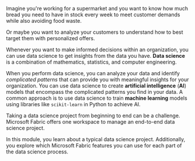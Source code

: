 Imagine you're working for a supermarket and you want to know how much bread you need to have in stock every week to meet customer demands while also avoiding food waste.

Or maybe you want to analyze your customers to understand how to best target them with personalized offers.

Whenever you want to make informed decisions within an organization, you can use data science to get insights from the data you have. **Data science** is a combination of mathematics, statistics, and computer engineering.

When you perform data science, you can analyze your data and identify *complicated patterns* that can provide you with meaningful insights for your organization. You can use data science to create **artificial intelligence** (**AI**) models that encompass the complicated patterns you find in your data. A common approach is to use data science to train **machine learning** models using libraries like `scikit-learn` in Python to achieve AI.

Taking a data science project from beginning to end can be a challenge. Microsoft Fabric offers one workspace to manage an end-to-end data science project.

In this module, you learn about a typical data science project. Additionally, you explore which Microsoft Fabric features you can use for each part of the data science process.

